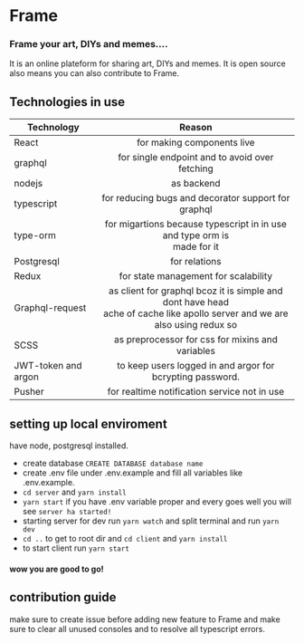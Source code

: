 # Frame
### Frame your art, DIYs and memes....
It is an online plateform for sharing art, DIYs and memes. It is open source also means you can also contribute to Frame.

## Technologies in use
| Technology     | Reason                                                         |
| ---------------|:--------------------------------------------------------------:|
| React          | for making components live                                     | 
| graphql        | for single endpoint and to avoid over fetching                 |   
| nodejs         | as backend                                                     |  
|typescript      | for reducing bugs and decorator support for graphql            |     
|type-orm        | for migartions because typescript in in use and type orm is<br>made for it| 
|Postgresql      | for relations |
|Redux           | for state management for scalability|
|Graphql-request | as client for graphql bcoz it is simple and dont have head <br>ache of cache like apollo server and we are also using redux so|
|SCSS            | as preprocessor for css for mixins and variables|
|JWT-token and argon| to keep users logged in and argor for bcrypting password.|
|Pusher          |for realtime notification service not in use|
## setting up local enviroment
have node, postgresql installed.
* create database  `CREATE DATABASE database name`
* create .env file under .env.example and fill all variables like .env.example.
* `cd server` and `yarn install` 
* `yarn start` if you have .env variable proper and every goes well you will see `server ha started!`
* starting server for dev run `yarn watch` and split terminal and run `yarn dev`
* `cd ..` to get to root dir and `cd client` and `yarn install`
* to start client run `yarn start`
#### wow you are good to go!
## contribution guide
make sure to create issue before adding new feature to Frame and make sure to clear all unused consoles and to resolve all typescript errors. 
